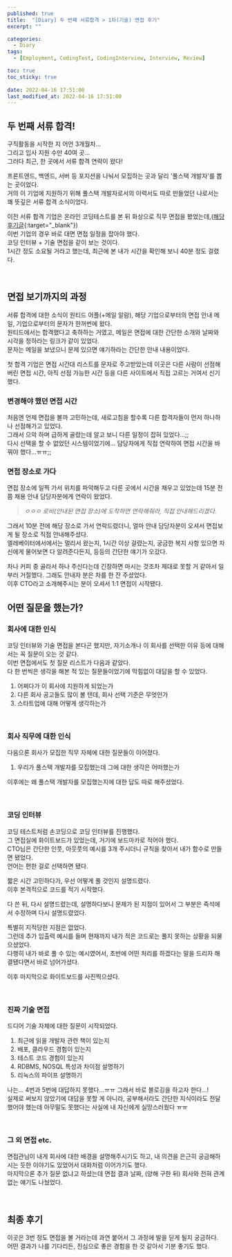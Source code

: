 ```yaml
---
published: true
title:  "[Diary] 두 번째 서류합격 > 1차(기술) 면접 후기"
excerpt: ""

categories:
  - Diary
tags:
  - [Employment, CodingTest, CodingInterview, Interview, Review]

toc: true
toc_sticky: true
 
date: 2022-04-16 17:51:00
last_modified_at: 2022-04-16 17:51:00
---
```


## 두 번째 서류 합격!  
구직활동을 시작한 지 어언 3개월차...  
그리고 입사 지원 수만 40여 곳...  
그러다 최근, 한 곳에서 서류 합격 연락이 왔다!  

프론트엔드, 백엔드, 서버 등 포지션을 나눠서 모집하는 곳과 달리 '풀스택 개발자'를 뽑는 곳이었다.  
거의 이 기업에 지원하기 위해 풀스택 개발자로서의 이력서도 따로 만들었던 나로서는 꽤 뜻깊은 서류 합격 소식이었다.  

이전 서류 합격 기업은 온라인 코딩테스트를 본 뒤 화상으로 직무 면접을 봤었는데,([해당 후기글](https://siri-syl.github.io/diary/diary-first-interview/){:target="_blank"})  
이번 기업의 경우 바로 대면 면접 일정을 잡아야 했다.  
코딩 인터뷰 + 기술 면접을 같이 보는 것이다.  
1시간 정도 소요될 거라고 했는데, 최근에 본 내가 시간을 확인해 보니 40분 정도 걸렸다.  

<br>

## 면접 보기까지의 과정  
서류 합격에 대한 소식이 원티드 어플(+메일 알람), 해당 기업으로부터의 면접 안내 메일, 기업으로부터의 문자가 한꺼번에 왔다.  
원티드에서는 합격했다고 축하하는 거였고, 메일은 면접에 대한 간단한 소개와 날짜와 시각을 정하라는 링크가 같이 있었다.  
문자는 메일을 보냈으니 문제 있으면 얘기하라는 간단한 안내 내용이었다.  

첫 합격 기업은 면접 시간대 리스트를 문자로 주고받았는데 이곳은 다른 사람이 선점해 버린 면접 시간, 아직 선점 가능한 시간 등을 다른 사이트에서 직접 고르는 거여서 신기했다.  

### 변경해야 했던 면접 시간  
처음엔 언제 면접을 볼까 고민하는데, 새로고침을 할수록 다른 합격자들이 먼저 하나하나 선점해가고 있었다.   
그래서 으악 하며 급하게 골랐는데 알고 보니 다른 일정이 잡혀 있었다...;;  
다시 선택을 할 수 없었던 시스템이었기에... 담당자에게 직접 연락하여 면접 시간을 바꿔야 했다...ㅠㅠ;;  

### 면접 장소로 가다  
면접 장소에 일찍 가서 위치를 파악해두고 다른 곳에서 시간을 채우고 있었는데 15분 전쯤 채용 안내 담당자분에게 연락이 왔었다.  

> _ㅇㅇㅇ 로비(안내된 면접 장소)에 도착하면 연락해줘라, 직접 안내해드리겠다._  

그래서 10분 전에 해당 장소로 가서 연락드렸더니, 얼마 안내 담당자분이 오셔서 면접보게 될 장소로 직접 안내해주셨다.  
엘레베이터에서에서는 멀리서 왔는지, 1시간 이상 걸렸는지, 궁금한 복지 사항 있으면 자신에게 물어보면 다 알려준다든지, 등등의 간단한 얘기가 오갔다.  

차나 커피 중 골라서 하나 주신다는데 긴장하면 마시는 것조차 제대로 못할 거 같아서 일부러 거절했다. 그래도 안내자 분은 차를 한 잔 주셨었다.  
이후 CTO라고 소개해주시는 분이 오셔서 1:1 면접이 시작됐다.  

## 어떤 질문을 했는가?  

### 회사에 대한 인식  
코딩 인터뷰와 기술 면접을 본다곤 했지만, 자기소개나 이 회사를 선택한 이유 등에 대해서는 꼭 질문이 오는 것 같다.  
이번 면접에서도 첫 질문 리스트가 다음과 같았다.  
다 한 번씩은 생각을 해본 적 있는 질문들이었기에 막힘없이 대답을 할 수 있었다.  

1. 어쩌다가 이 회사에 지원하게 되었는가  
2. 다른 회사 공고들도 많이 볼 텐데, 회사 선택 기준은 무엇인가  
3. 스타트업에 대해 어떻게 생각하는가  

<br>  

### 회사 직무에 대한 인식  

다음으론 회사가 모집한 직무 자체에 대한 질문들이 이어졌다.  

1. 우리가 풀스택 개발자를 모집했는데 그에 대한 생각은 어떠했는가  

이후에는 왜 풀스택 개발자를 모집했는지에 대한 답도 따로 해주셨었다.  

<br>

### 코딩 인터뷰  

코딩 테스트처럼 손코딩으로 코딩 인터뷰를 진행했다.  
그 면접실에 화이트보드가 있었는데, 거기에 보드마카로 적어야 했다.  
CTO님은 간단한 인풋, 아웃풋의 예시를 3개 주시더니 규칙을 찾아서 내가 함수로 만들면 됐었다.  
언어는 편한 걸로 선택하면 됐다.  

짧은 시간 고민하다가, 우선 어떻게 풀 것인지 설명드렸다.  
이후 본격적으로 코드를 적기 시작했다.  

다 쓴 뒤, 다시 설명드렸는데, 설명하다보니 문제가 된 지점이 있어서 그 부분은 즉석에서 수정하며 다시 설명드렸었다.  

특별히 지적당한 지점은 없었다.  
그런데 추가 입출력 예시를 들며 현재까지 내가 적은 코드로는 풀지 못하는 상황을 되물으셨었다.  
다행히 내가 바로 풀 수 있는 예시였어서, 초반에 어떤 처리를 하겠다는 말을 드리자 해결됐다면서 바로 넘어가셨다.  

이후 마지막으로 화이트보드를 사진찍으셨다.  

<br>

### 진짜 기술 면접  

드디어 기술 자체에 대한 질문이 시작되었다.  

1. 최근에 읽을 개발자 관련 책이 있는지  
2. 배포, 클라우드 경험이 있는지  
3. 테스트 코드 경험이 있는지  
4. RDBMS, NOSQL 특성과 차이점 설명하기  
5. 리눅스의 파이프 설명하기  

나는... 4번과 5번에 대답하지 못했다...ㅠㅠ 그래서 바로 블로깅을 하고자 한다...!  
실제로 써보지 않았기에 대답을 못할 게 아니라, 공부해서라도 간단한 지식이라도 전달했어야 했는데 아무말도 못했다는 사실에 내 자신에게 실망스러웠다 ㅠㅠ  

<br>

### 그 외 면접 etc.  

면접관님이 내게 회사에 대한 배경을 설명해주시기도 하고, 내 의견을 은근히 궁금해하시는 듯한 이야기도 있었어서 대화처럼 이어가기도 했다.  
마지막으론 추가 질문 없냐고 하셨는데 면접 결과 날짜, (양해 구한 뒤) 회사와 전혀 관계없는 얘기도 나눴었다.  

<br>

## 최종 후기  

이곳은 3번 정도 면접을 볼 거라는데 과연 붙어서 그 과정에 발을 딛게 될지 궁금하다.  
어떤 결과가 나를 기다리든, 진심으로 좋은 경험을 한 것 같아서 기분 좋기도 했다.  


<br>  
<br>
